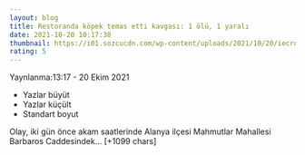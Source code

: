 ```yaml
--- 
layout: blog
title: Restoranda köpek temas etti kavgası: 1 ölü, 1 yaralı
date: 2021-10-20 10:17:38
thumbnail: https://i01.sozcucdn.com/wp-content/uploads/2021/10/20/iecrop/1-8_16_9_1634725004-670x371.jpg
rating: 5
---
```

Yaynlanma:13:17 - 20 Ekim 2021
<ul><li>Yazlar büyüt</li><li>Yazlar küçült</li><li>Standart boyut</li></ul>
Olay, iki gün önce akam saatlerinde Alanya ilçesi Mahmutlar Mahallesi Barbaros Caddesindek… [+1099 chars]